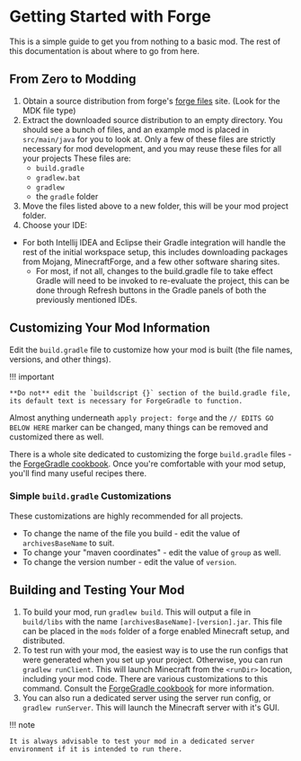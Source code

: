 Getting Started with Forge
==========================

This is a simple guide to get you from nothing to a basic mod. The rest of this documentation is about where to go from here.

From Zero to Modding
--------------------

1. Obtain a source distribution from forge's [forge files][] site. (Look for the MDK file type)
2. Extract the downloaded source distribution to an empty directory. You should see a bunch of files, and an example mod is placed in `src/main/java` for you to look at. Only a few of these files are strictly necessary for mod development, and you may reuse these files for all your projects These files are:
    * `build.gradle`
    * `gradlew.bat`
    * `gradlew`
    * the `gradle` folder
3. Move the files listed above to a new folder, this will be your mod project folder.
4. Choose your IDE:
* For both Intellij IDEA and Eclipse their Gradle integration will handle the rest of the initial workspace setup, this includes downloading packages from Mojang, MinecraftForge, and a few other software sharing sites.
    * For most, if not all, changes to the build.gradle file to take effect Gradle will need to be invoked to re-evaluate the project, this can be done through Refresh buttons in the Gradle panels of both the previously mentioned IDEs.

[forge files]: https://files.minecraftforge.net/ ""

Customizing Your Mod Information
--------------------------------

Edit the `build.gradle` file to customize how your mod is built (the file names, versions, and other things).

!!! important

    **Do not** edit the `buildscript {}` section of the build.gradle file, its default text is necessary for ForgeGradle to function.

Almost anything underneath `apply project: forge` and the `// EDITS GO BELOW HERE` marker can be changed, many things can be removed and customized there as well.

There is a whole site dedicated to customizing the forge `build.gradle` files - the [ForgeGradle cookbook][]. Once you're comfortable with your mod setup, you'll find many useful recipes there.

[forgegradle cookbook]: https://forgegradle.readthedocs.org/en/latest/cookbook/ "The ForgeGradle cookbook"

### Simple `build.gradle` Customizations

These customizations are highly recommended for all projects.

* To change the name of the file you build - edit the value of `archivesBaseName` to suit.
* To change your "maven coordinates" - edit the value of `group` as well.
* To change the version number - edit the value of `version`.

Building and Testing Your Mod
-----------------------------

1. To build your mod, run `gradlew build`. This will output a file in `build/libs` with the name `[archivesBaseName]-[version].jar`. This file can be placed in the `mods` folder of a forge enabled Minecraft setup, and distributed.
2. To test run with your mod, the easiest way is to use the run configs that were generated when you set up your project. Otherwise, you can run `gradlew runClient`. This will launch Minecraft from the `<runDir>` location, including your mod code. There are various customizations to this command. Consult the [ForgeGradle cookbook][] for more information.
3. You can also run a dedicated server using the server run config, or `gradlew runServer`. This will launch the Minecraft server with it's GUI.

!!! note

    It is always advisable to test your mod in a dedicated server environment if it is intended to run there.
    
